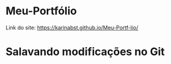 # Meu-Portfólio
Link do site: https://karinabst.github.io/Meu-Portf-lio/

# Salavando modificações no Git